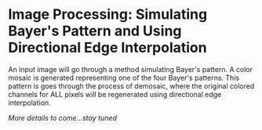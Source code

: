 # Image Processing: Simulating Bayer's Pattern and Using Directional Edge Interpolation
An input image will go through a method simulating Bayer's pattern. A color mosaic is generated representing one of the four Bayer's patterns. This pattern is goes through the process of demosaic, where the original colored channels for ALL pixels will be regenerated using directional edge interpolation. 

*More details to come...stay tuned*
